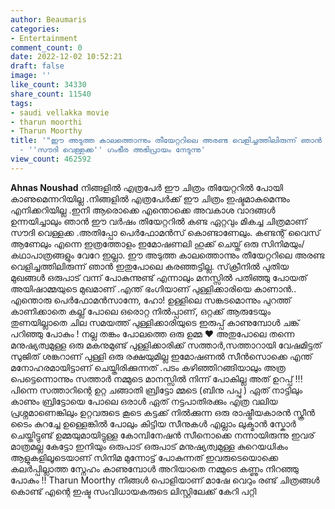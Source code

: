```yaml
---
author: Beaumaris
categories:
- Entertainment
comment_count: 0
date: 2022-12-02 10:52:21
draft: false
image: ''
like_count: 34330
share_count: 11540
tags:
- saudi vellakka movie
- tharun moorthi
- Tharun Moorthy
title: '"ഈ അടുത്ത കാലത്തൊന്നും തീയേറ്ററിലെ അരണ്ട വെളിച്ചത്തിലിരുന്ന് ഞാൻ ഇതുപോലെ കരഞ്ഞട്ടില്ല"
  - ''സൗദി വെള്ളക്ക'' ഗംഭീര അഭിപ്രായം നേടുന്നു'
view_count: 462592
---
```


**Ahnas Noushad** നിങ്ങളിൽ എത്രപേർ ഈ ചിത്രം തിയേറ്ററിൽ പോയി കാണുമെന്നറിയില്ല .നിങ്ങളിൽ എത്രപേർക്ക് ഈ ചിത്രം ഇഷ്ടമാകുമെന്നും എനിക്കറിയില്ല .ഇനി ആരൊക്കെ എന്തൊക്കെ അവകാശ വാദങ്ങൾ ഉന്നയിച്ചാലും ഞാൻ ഈ വർഷം തിയേറ്ററിൽ കണ്ട ഏറ്റവും മികച്ച ചിത്രമാണ് സൗദി വെള്ളക്ക .അതിപ്പോ പെർഫോമൻസ് കൊണ്ടാണേലും. കണ്ടന്റ് വൈസ് ആണേലും എന്നെ ഇത്രത്തോളം ഇമോഷണലി ഹുക്ക് ചെയ്ത് ഒരു സിനിമയും/ കഥാപാത്രങ്ങളും വേറേ ഇല്ലാ. ഈ അടുത്ത കാലത്തൊന്നും തീയേറ്ററിലെ അരണ്ട വെളിച്ചത്തിലിരുന്ന് ഞാൻ ഇതുപോലെ കരഞ്ഞട്ടില്ല. സ്‌ക്രീനിൽ പുതിയ മുഖങ്ങൾ ഒരുപാട് വന്ന് പോകുന്നുണ്ട് എന്നാലും മനസ്സിൽ പതിഞ്ഞു പോയത് അയിഷാമ്മയുടെ മുഖമാണ് .എന്ത്‌ ഭംഗിയാണ് പുള്ളിക്കാരിയെ കാണാൻ.. എന്തൊരു പെർഫോമൻസാന്നേ, ഹോ! ഉള്ളിലെ സങ്കടമൊന്നും പുറത്ത് കാണിക്കാതെ കല്ല് പോലെ ഒരൊറ്റ നിൽപ്പാണ്, ഒറ്റക്ക് ആരുടേയും തുണയില്ലാതെ ചില സമയത്ത് പുള്ളിക്കാരിയുടെ ഇരുപ്പ് കാണുമ്പോൾ ചങ്ക് പറിഞ്ഞു പോകും ! നല്ല തങ്കം പോലത്തെ ഒരു ഉമ്മ ❤️ അതുപോലെ തന്നെ മനുഷ്യത്വമുള്ള ഒരു മകനുമുണ്ട് പുള്ളിക്കാരിക്ക് സത്താർ,സത്താറായി വേഷമിട്ടത് സുജിത് ശങ്കറാണ് പുള്ളി ഒരു രക്ഷയുമില്ല ഇമോഷണൽ സീൻസൊക്കെ എന്ത്‌ മനോഹരമായിട്ടാണ് ചെയ്തിരിക്കുന്നത് .പടം കഴിഞ്ഞിറങ്ങിയാലും അത്ര പെട്ടെന്നൊന്നും സത്താർ നമ്മുടെ മാനസ്സിൽ നിന്ന് പോകില്ല അത് ഉറപ്പ് !!!പിന്നെ സത്താറിന്റെ ഉറ്റ ചങ്ങാതി ബ്രിട്ടോ മ്മടെ (ബിനു പപ്പു ) ഏത് നാട്ടിലും കാണും ബ്രിട്ടോയെ പോലെ ഒരാൾ ഏത് നട്ടപാതിരക്കും എത്ര വലിയ പ്രശ്നമാണെങ്കിലും ഉറ്റവരുടെ കൂടെ കട്ടക്ക് നിൽക്കുന്ന ഒരു രാഷ്ട്രീയകാരൻ സ്ക്രീൻ ടൈം കുറച്ചേ ഉള്ളെങ്കിൽ പോലും കിട്ടിയ സീനുകൾ എല്ലാം ലുക്മാൻ സ്കോർ ചെയ്തിട്ടുണ്ട് ഉമ്മയുമായിട്ടുള്ള കോമ്പിനേഷൻ സീനൊക്കെ നന്നായിരുന്നു ഇവര് മാത്രമല്ല കേട്ടോ ഇനിയും ഒരുപാട് ഒരുപാട് മനുഷ്യത്വമുള്ള കുറെയധികം ആളുകളിലൂടെയാണ് സിനിമ മുന്നോട്ട് പോകുന്നത് ഇവരുടെയൊക്കെ കലർപ്പില്ലാത്ത സ്നേഹം കാണുമ്പോൾ അറിയാതെ നമ്മുടെ കണ്ണും നിറഞ്ഞു പോകും !! Tharun Moorthy നിങ്ങൾ പൊളിയാണ് മാഷേ വെറും രണ്ട് ചിത്രങ്ങൾ കൊണ്ട് എന്റെ ഇഷ്ട സംവിധായകരുടെ ലിസ്റ്റിലേക്ക് കേറി പറ്റി